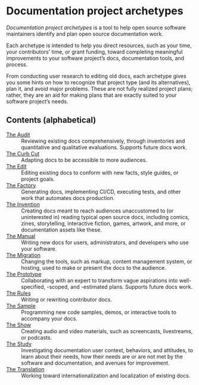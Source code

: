 # Documentation project archetypes

<!-- This is a stub while we write the individual entries. -->

_Documentation project archetypes_ is a tool to help open source software maintainers identify and plan open source documentation work.

Each archetype is intended to help you direct resources, such as your time, your contributors’ time, or grant funding, toward completing meaningful improvements to your software project’s docs, documentation tools, and process.

From conducting user research to editing old docs, each archetype gives you some hints on how to recognize that project type (and its alternatives), plan it, and avoid major problems. These are not fully realized project plans; rather, they are an aid for making plans that are exactly suited to your software project’s needs.

## Contents (alphabetical)

<dl>
  <dt><a href="./audit.md">The Audit</a></dt>
  <dd>
    Reviewing existing docs comprehensively, through inventories and quantitative and qualitative evaluations.
    Supports future docs work.
  </dd>

  <dt><a href="./curb_cut.md">The Curb Cut</a></dt>
  <dd>Adapting docs to be accessible to more audiences.</dd>

  <dt><a href="./edit.md">The Edit</a></dt>
  <dd>Editing existing docs to conform with new facts, style guides, or project goals.</dd>

  <dt><a href="./factory.md">The Factory</a></dt>
  <dd>Generating docs, implementing CI/CD, executing tests, and other work that automates docs production.</dd>

  <dt><a href="./invention.md">The Invention</a></dt>
  <dd>
    Creating docs meant to reach audiences unaccustomed to (or uninterested in) reading typical open source docs, including comics, zines, storytelling, interactive fiction, games, artwork, and more, or documentation assets like these.
  </dd>

  <dt><a href="./manual.md">The Manual</a></dt>
  <dd>Writing new docs for users, administrators, and developers who use your software.</dd>

  <dt><a href="./migration.md">The Migration</a></dt>
  <dd>Changing the tools, such as markup, content management system, or hosting, used to make or present the docs to the audience.</dd>

  <dt><a href="./prototype.md">The Prototype</a></dt>
  <dd>
    Collaborating with an expert to transform vague aspirations into well-specified, -scoped, and -estimated plans.
    Supports future docs work.
  </dd>

  <dt><a href="./rules.md">The Rules</a></dt>
  <dd>Writing or rewriting contributor docs.</dd>

  <dt><a href="./sample.md">The Sample</a></dt>
  <dd>Programming new code samples, demos, or interactive tools to accompany your docs.
  </dd>

  <dt><a href="./show.md">The Show</a></dt>
  <dd>Creating audio and video materials, such as screencasts, livestreams, or podcasts.</dd>

  <dt><a href="./study.md">The Study</a></dt>
  <dd>Investigating documentation user context, behaviors, and attitudes, to learn about their needs, how their needs are or are not met by the software and documentation, and avenues for improvement.</dd>

  <dt><a href="./translation.md">The Translation</a></dt>
  <dd>Working toward internationalization and localization of existing docs.</dd>
</dl>
